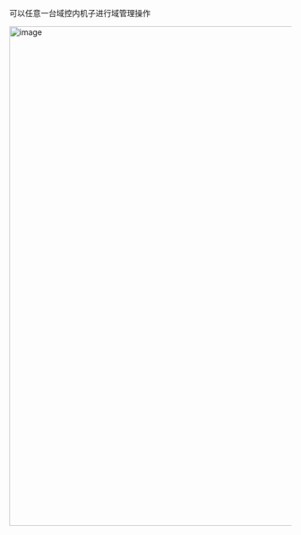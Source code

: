 可以任意一台域控内机子进行域管理操作

<img width="1185" height="892" alt="image" src="https://github.com/user-attachments/assets/684a08d9-4c51-4008-9a3d-0898653ae4c6" />



